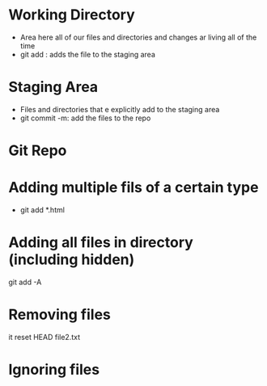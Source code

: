 # Working Directory
- Area here all of our files and directories and changes ar living all of the time
- git add : adds the file to the staging area

# Staging Area
- Files and directories that e explicitly add to the staging area
- git commit -m: add the files to the repo

# Git Repo

# Adding multiple fils of a certain type
- git add *.html

# Adding all files in directory (including hidden)
git add -A

# Removing files
it reset HEAD file2.txt

# Ignoring files
